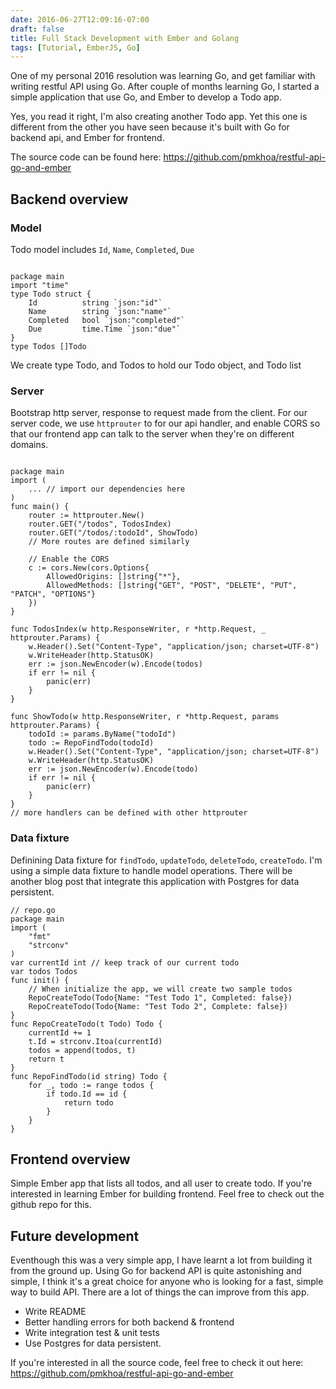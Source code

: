 ```yaml
---
date: 2016-06-27T12:09:16-07:00
draft: false
title: Full Stack Development with Ember and Golang
tags: [Tutorial, EmberJS, Go]
---
```


One of my personal 2016 resolution was learning Go, and get familiar with
writing restful API using Go. After couple of months learning Go, I started a
simple application that use Go, and Ember to develop a Todo app.
<!--more-->
Yes, you read it right, I'm also creating another Todo app. Yet this one is different from the
other you have seen because it's built with Go for backend api, and Ember for
frontend.

The source code can be found here:
https://github.com/pmkhoa/restful-api-go-and-ember

## Backend overview
### Model
Todo model includes `Id`, `Name`, `Completed`, `Due`

```

package main
import "time"
type Todo struct {
    Id          string `json:"id"`
    Name        string `json:"name"`
    Completed   bool `json:"completed"`
    Due         time.Time `json:"due"`
}
type Todos []Todo
```
We create type Todo, and Todos to hold our Todo object, and Todo list

### Server
Bootstrap http server, response to request made from the client.
For our server code, we use `httprouter` to for our api handler, and enable CORS
so that our frontend app can talk to the server when they're on different
domains.
```

package main
import (
    ... // import our dependencies here
)
func main() {
    router := httprouter.New()
    router.GET("/todos", TodosIndex)
    router.GET("/todos/:todoId", ShowTodo)
    // More routes are defined similarly

    // Enable the CORS
    c := cors.New(cors.Options{
        AllowedOrigins: []string{"*"},
        AllowedMethods: []string{"GET", "POST", "DELETE", "PUT", "PATCH", "OPTIONS"}
    })
}

func TodosIndex(w http.ResponseWriter, r *http.Request, _ httprouter.Params) {
    w.Header().Set("Content-Type", "application/json; charset=UTF-8")
    w.WriteHeader(http.StatusOK)
    err := json.NewEncoder(w).Encode(todos)
    if err != nil {
        panic(err)
    }
}

func ShowTodo(w http.ResponseWriter, r *http.Request, params httprouter.Params) {
    todoId := params.ByName("todoId")
    todo := RepoFindTodo(todoId)
    w.Header().Set("Content-Type", "application/json; charset=UTF-8")
    w.WriteHeader(http.StatusOK)
    err := json.NewEncoder(w).Encode(todo)
    if err != nil {
        panic(err)
    }
}
// more handlers can be defined with other httprouter 
```


### Data fixture

Definining Data fixture for `findTodo`, `updateTodo`, `deleteTodo`, `createTodo`.
I'm using a simple data fixture to handle model operations. There will be another 
blog post that integrate this application with Postgres for data persistent.
```
// repo.go
package main
import (
    "fmt"
    "strconv"
)
var currentId int // keep track of our current todo
var todos Todos
func init() {
    // When initialize the app, we will create two sample todos
    RepoCreateTodo(Todo{Name: "Test Todo 1", Completed: false})
    RepoCreateTodo(Todo{Name: "Test Todo 2", Complete: false})
}
func RepoCreateTodo(t Todo) Todo {
    currentId += 1
    t.Id = strconv.Itoa(currentId)
    todos = append(todos, t)
    return t
}
func RepoFindTodo(id string) Todo {
    for _, todo := range todos {
        if todo.Id == id {
            return todo
        }
    }
}
```

## Frontend overview
Simple Ember app that lists all todos, and all user to create todo.
If you're interested in learning Ember for building frontend. Feel free to
check out the github repo for this.

## Future development
Eventhough this was a very simple app, I have learnt a lot from building it from
the ground up. Using Go for backend API is quite astonishing and simple, I think
it's a great choice for anyone who is looking for a fast, simple way to build
API. There are a lot of things the can improve from this app.

- Write README
- Better handling errors for both backend & frontend
- Write integration test & unit tests
- Use Postgres for data persistent.

If you're interested in all the source code, feel free to check it out here:
https://github.com/pmkhoa/restful-api-go-and-ember


